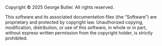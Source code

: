 Copyright &copy; 2025 George Butler. All rights reserved.

This software and its associated documentation files (the “Software”) are proprietary and protected by copyright law. Unauthorized copying, modification, distribution, or use of this software, in whole or in part, without express written permission from the copyright holder, is strictly prohibited.